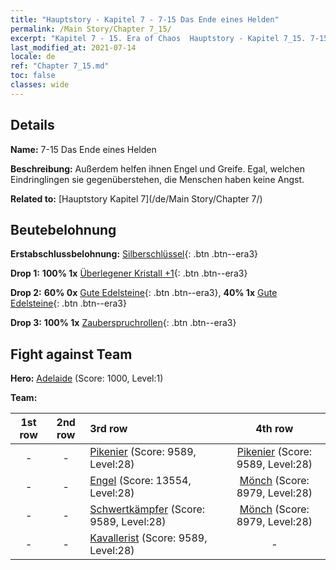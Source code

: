 ```yaml
---
title: "Hauptstory - Kapitel 7 - 7-15 Das Ende eines Helden"
permalink: /Main Story/Chapter 7_15/
excerpt: "Kapitel 7 - 15. Era of Chaos  Hauptstory - Kapitel 7_15. 7-15 Das Ende eines Helden"
last_modified_at: 2021-07-14
locale: de
ref: "Chapter 7_15.md"
toc: false
classes: wide
---
```


## Details

 **Name:** 7-15 Das Ende eines Helden

 **Beschreibung:** Außerdem helfen ihnen Engel und Greife. Egal, welchen Eindringlingen sie gegenüberstehen, die Menschen haben keine Angst.

 **Related to:** [Hauptstory Kapitel 7](/de/Main Story/Chapter 7/)

## Beutebelohnung

 **Erstabschlussbelohnung:** [Silberschlüssel](/ItemsDE/con_693/){: .btn .btn--era3}

 **Drop 1:** **100% 1x** [Überlegener Kristall +1](/ItemsDE/mat_24/){: .btn .btn--era3}

 **Drop 2:** **60% 0x** [Gute Edelsteine](/ItemsDE/mat_16/){: .btn .btn--era3}, **40% 1x** [Gute Edelsteine](/ItemsDE/mat_16/){: .btn .btn--era3}

 **Drop 3:** **100% 1x** [Zauberspruchrollen](/ItemsDE/con_694/){: .btn .btn--era3}


## Fight against Team
 **Hero:** [Adelaide](/de/heroes/Adelaide/) (Score: 1000, Level:1)

 **Team:**


  | 1st row | 2nd row | 3rd row | 4th row |
  |:----:|:----:|:----|:----:|
  | - | - | [Pikenier](/de/units/Pikeman/) (Score: 9589, Level:28)  | [Pikenier](/de/units/Pikeman/) (Score: 9589, Level:28)  |
  | - | - | [Engel](/de/units/Angel/) (Score: 13554, Level:28)  | [Mönch](/de/units/Monk/) (Score: 8979, Level:28)  |
  | - | - | [Schwertkämpfer](/de/units/Swordsman/) (Score: 9589, Level:28)  | [Mönch](/de/units/Monk/) (Score: 8979, Level:28)  |
  | - | - | [Kavallerist](/de/units/Cavalier/) (Score: 9589, Level:28)  | - |


